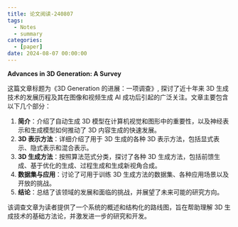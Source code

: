 ```yaml
---
title: 论文阅读-240807
tags: 
  - Notes
  - summary
categories: 
  - [paper]
date: 2024-08-07 00:00:00
---
```


**Advances in 3D Generation: A Survey**

<!-- more -->

这篇文章标题为《3D Generation 的进展：一项调查》, 探讨了近十年来 3D 生成技术的发展历程及其在图像和视频生成 AI 成功后引起的广泛关注。文章主要包含以下几个部分：

1. **简介**：介绍了自动生成 3D 模型在计算机视觉和图形中的重要性，以及神经表示和生成模型如何推动了 3D 内容生成的快速发展。
2. **3D 表示方法**：详细介绍了用于 3D 生成的各种 3D 表示方法，包括显式表示、隐式表示和混合表示。
3. **3D 生成方法**：按照算法范式分类，探讨了各种 3D 生成方法，包括前馈生成、基于优化的生成、过程生成和生成新视角合成。
4. **数据集与应用**：讨论了可用于训练 3D 生成方法的数据集、各种应用场景以及开放的挑战。
5. **结论**：总结了该领域的发展和面临的挑战，并展望了未来可能的研究方向。

该调查文章为读者提供了一个系统的概述和结构化的路线图，旨在帮助理解 3D 生成技术的基础方法论，并激发进一步的研究和开发。
